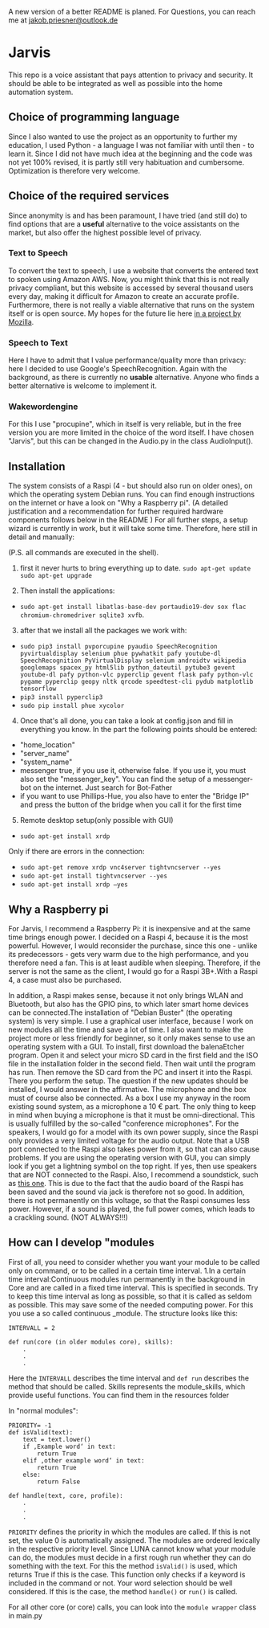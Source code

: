 A new version of a better README is planed. For Questions, you can reach me at jakob.priesner@outlook.de

# Jarvis

This repo is a voice assistant that pays attention to privacy and security. It should be able to be integrated as well
as possible into the home automation system.

## Choice of programming language

Since I also wanted to use the project as an opportunity to further my education, I used Python - a language I was not
familiar with until then - to learn it. Since I did not have much idea at the beginning and the code was not yet 100%
revised, it is partly still very habituation and cumbersome. Optimization is therefore very welcome.

## Choice of the required services

Since anonymity is and has been paramount, I have tried (and still do) to find options that are a **useful** alternative
to the voice assistants on the market, but also offer the highest possible level of privacy.

### Text to Speech

To convert the text to speech, I use a website that converts the entered text to spoken using Amazon AWS. Now, you might
think that this is not really privacy compliant, but this website is accessed by several thousand users every day,
making it difficult for Amazon to create an accurate profile. Furthermore, there is not really a viable alternative that
runs on the system itself or is open source. My hopes for the future lie
here [in a project by Mozilla](https://github.com/mozilla/TTS).

### Speech to Text

Here I have to admit that I value performance/quality more than privacy: here I decided to use Google's
SpeechRecognition. Again with the background, as there is currently no **usable** alternative. Anyone who finds a better
alternative is welcome to implement it.

### Wakewordengine

For this I use "procupine", which in itself is very reliable, but in the free version you are more limited in the choice
of the word itself. I have chosen "Jarvis", but this can be changed in the Audio.py in the class AudioInput().

## Installation

The system consists of a Raspi (4 - but should also run on older ones), on which the operating system Debian runs. You
can find enough instructions on the internet or have a look on "Why a Raspberry pi". (A detailed justification and a
recommendation for further required hardware components follows below in the README )
For all further steps, a setup wizard is currently in work, but it will take some time. Therefore, here still in detail
and manually:

(P.S. all commands are executed in the shell).

1. first it never hurts to bring everything up to date.
   `sudo apt-get update`
   `sudo apt-get upgrade`

2. Then install the applications:

- `sudo apt-get install libatlas-base-dev portaudio19-dev sox flac chromium-chromedriver sqlite3 xvfb`.

3. after that we install all the packages we work with:

- `sudo pip3 install pvporcupine pyaudio SpeechRecognition pyvirtualdisplay selenium phue pywhatkit pafy youtube-dl SpeechRecognition PyVirtualDisplay selenium androidtv wikipedia googlemaps spacex_py html5lib python_dateutil pytube3 gevent youtube-dl pafy python-vlc pyperclip gevent flask pafy python-vlc pygame pyperclip geopy nltk qrcode speedtest-cli pydub matplotlib tensorflow`
- `pip3 install pyperclip3`
- `sudo pip install phue xycolor`

4. Once that's all done, you can take a look at config.json and fill in everything you know. In the part the following
   points should be entered:

- "home_location"
- "server_name"
- "system_name"
- messenger true, if you use it, otherwise false. If you use it, you must also set the "messenger_key". You can find the
  setup of a messenger-bot on the internet. Just search for Bot-Father
- if you want to use Phillips-Hue, you also have to enter the "Bridge IP" and press the button of the bridge when you
  call it for the first time

5. Remote desktop setup(only possible with GUI)

- `sudo apt-get install xrdp`

Only if there are errors in the connection:

- `sudo apt-get remove xrdp vnc4server tightvncserver --yes`
- `sudo apt-get install tightvncserver --yes`
- `sudo apt-get install xrdp –yes`

## Why a Raspberry pi

For Jarvis, I recommend a Raspberry Pi: it is inexpensive and at the same time brings enough power. I decided on a Raspi
4, because it is the most powerful. However, I would reconsider the purchase, since this one - unlike its predecessors -
gets very warm due to the high performance, and you therefore need a fan. This is at least audible when sleeping.
Therefore, if the server is not the same as the client, I would go for a Raspi 3B+.With a Raspi 4, a case must also be
purchased.

In addition, a Raspi makes sense, because it not only brings WLAN and Bluetooth, but also has the GPIO pins, to which
later smart home devices can be connected.The installation of "Debian Buster" (the operating system) is very simple. I
use a graphical user interface, because I work on new modules all the time and save a lot of time. I also want to make
the project more or less friendly for beginner, so it only makes sense to use an operating system with a GUI. To
install, first download the balenaEtcher program. Open it and select your micro SD card in the first field and the ISO
file in the installation folder in the second field. Then wait until the program has run. Then remove the SD card from
the PC and insert it into the Raspi. There you perform the setup. The question if the new updates should be installed, I
would answer in the affirmative. The microphone and the box must of course also be connected. As a box I use my anyway
in the room existing sound system, as a microphone a 10 € part. The only thing to keep in mind when buying a microphone
is that it must be omni-directional. This is usually fulfilled by the so-called "conference microphones". For the
speakers, I would go for a model with its own power supply, since the Raspi only provides a very limited voltage for the
audio output. Note that a USB port connected to the Raspi also takes power from it, so that can also cause problems. If
you are using the operating version with GUI, you can simply look if you get a lightning symbol on the top right. If
yes, then use speakers that are NOT connected to the Raspi. Also, I recommend a soundstick, such
as [this one](https://www.amazon.de/gp/product/B00C7LXUDY/ref=ppx_yo_dt_b_asin_title_o05_s00?ie=UTF8&psc=1). This is due
to the fact that the audio board of the Raspi has been saved and the sound via jack is therefore not so good. In
addition, there is not permanently on this voltage, so that the Raspi consumes less power. However, if a sound is
played, the full power comes, which leads to a crackling sound. (NOT ALWAYS!!!)

## How can I develop "modules

First of all, you need to consider whether you want your module to be called only on command, or to be called in a
certain time interval. 1.In a certain time interval:Continuous modules run permanently in the background in Core and are
called in a fixed time interval. This is specified in seconds. Try to keep this time interval as long as possible, so
that it is called as seldom as possible. This may save some of the
needed computing power. For this you use a so called continuous _module. The structure looks like this:

```
INTERVALL = 2

def run(core (in older modules core), skills):
    .
    .
    .
```

Here the `INTERVALL` describes the time interval and `def run` describes the method that should be called.
Skills represents the module_skills, which provide useful functions. You can find them in the resources folder

In "normal modules":

```
PRIORITY= -1
def isValid(text):
    text = text.lower()
    if ‚Example word‘ in text:
        return True
    elif ‚other example word‘ in text:
        return True
    else:
        return False

def handle(text, core, profile):
    .
    .
    .
```

`PRIORITY` defines the priority in which the modules are called. If this is not set, the value 0 is automatically
assigned. The modules are ordered lexically in the respective priority level. Since LUNA cannot know what your module
can do, the modules must decide in a first rough run whether they can do something with the text. For this the
method `isValid()` is used, which returns True if this is the case. This function only checks if a keyword is included
in the command or not. Your word selection should be well considered. If this is the case, the method `handle()`
or `run()` is called.

For all other core (or core) calls, you can look into the `module wrapper` class in main.py
